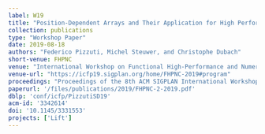 ```yaml
---
label: W19
title: "Position-Dependent Arrays and Their Application for High Performance Code Generation"
collection: publications
type: "Workshop Paper"
date: 2019-08-18
authors: "Federico Pizzuti, Michel Steuwer, and Christophe Dubach"
short-venue: FHPNC
venue: "International Workshop on Functional High-Performance and Numerical Computing"
venue-url: "https://icfp19.sigplan.org/home/FHPNC-2019#program"
proceedings: "Proceedings of the 8th ACM SIGPLAN International Workshop on Functional High-Performance and Numerical Computing @ FHPNC 2019, Berlin, August 2019."
paperurl: '/files/publications/2019/FHPNC-2-2019.pdf'
dblp: 'conf/icfp/PizzutiSD19'
acm-id: '3342614'
doi: '10.1145/3331553'
projects: ['Lift']
---
```

